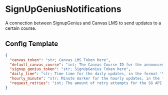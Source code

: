 # SignUpGeniusNotifications
A connection between SignupGenius and Canvas LMS to send updates to a certain course. 

## Config Template
```json
{
  "canvas_token": "str; Canvas LMS Token here",
  "default_canvas_course": "int; The Canvas Course ID for the announcements to be sent",
  "signup_genius_token": "str; SignUpGenius Token here",
  "daily_time": "str; Time time for the daily updates, in the format '%H:%M' (ex. 07:00, 13:30)",
  "hourly_minute": "str; Minute marker for the hourly updates, in the format ':%M' (ex. :05, :15)",
  "request_retries": "int; The amount of retry attempts for the SG API calls"
}
```
